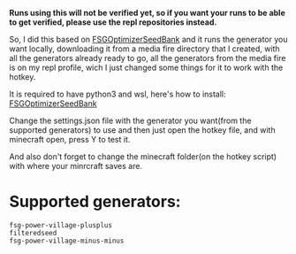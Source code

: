 **Runs using this will not be verified yet, so if you want your runs to be able to get verified, please use the repl repositories instead.**

So, I did this based on [FSGOptimizerSeedBank](https://github.com/Specnr/FSGOptimizedSeedBank/) and it runs the generator you want locally, downloading it from a media fire directory that I created, with all the generators already ready to go, all the generators from the media fire is on my repl profile, wich I just changed some things for it to work with the hotkey.

It is required to have python3 and wsl, here's how to install: [FSGOptimizerSeedBank](https://github.com/Specnr/FSGOptimizedSeedBank/blob/main/README.md)

Change the settings.json file with the generator you want(from the supported generators) to use and then just open the hotkey file, and with minecraft open, press Y to test it.

And also don't forget to change the minecraft folder(on the hotkey script) with where your minrcraft saves are.

# Supported generators:

```
fsg-power-village-plusplus
filteredseed
fsg-power-village-minus-minus
```
